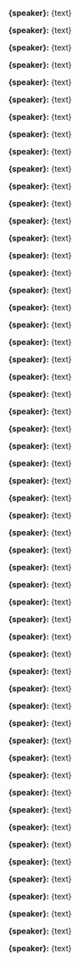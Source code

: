 **{speaker}:** {text}

**{speaker}:** {text}

**{speaker}:** {text}

**{speaker}:** {text}

**{speaker}:** {text}

**{speaker}:** {text}

**{speaker}:** {text}

**{speaker}:** {text}

**{speaker}:** {text}

**{speaker}:** {text}

**{speaker}:** {text}

**{speaker}:** {text}

**{speaker}:** {text}

**{speaker}:** {text}

**{speaker}:** {text}

**{speaker}:** {text}

**{speaker}:** {text}

**{speaker}:** {text}

**{speaker}:** {text}

**{speaker}:** {text}

**{speaker}:** {text}

**{speaker}:** {text}

**{speaker}:** {text}

**{speaker}:** {text}

**{speaker}:** {text}

**{speaker}:** {text}

**{speaker}:** {text}

**{speaker}:** {text}

**{speaker}:** {text}

**{speaker}:** {text}

**{speaker}:** {text}

**{speaker}:** {text}

**{speaker}:** {text}

**{speaker}:** {text}

**{speaker}:** {text}

**{speaker}:** {text}

**{speaker}:** {text}

**{speaker}:** {text}

**{speaker}:** {text}

**{speaker}:** {text}

**{speaker}:** {text}

**{speaker}:** {text}

**{speaker}:** {text}

**{speaker}:** {text}

**{speaker}:** {text}

**{speaker}:** {text}

**{speaker}:** {text}

**{speaker}:** {text}

**{speaker}:** {text}

**{speaker}:** {text}

**{speaker}:** {text}

**{speaker}:** {text}

**{speaker}:** {text}

**{speaker}:** {text}

**{speaker}:** {text}
